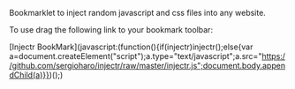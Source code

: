 Bookmarklet to inject random javascript and css files into any website.

To use drag the following link to your bookmark toolbar:

[Injectr BookMark](javascript:(function(){if(injectr)injectr();else{var a=document.createElement("script");a.type="text/javascript";a.src="https://github.com/sergioharo/injectr/raw/master/injectr.js";document.body.appendChild(a)}})();)